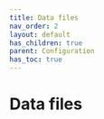 ```yaml
---
title: Data files
nav_order: 2
layout: default
has_children: true
parent: Configuration
has_toc: true
---
```


# Data files